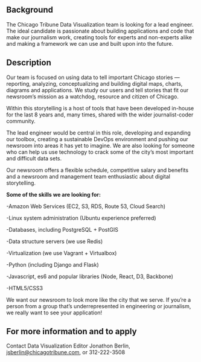 Background
--------------------

The Chicago Tribune Data Visualization team is looking for a lead engineer. The ideal candidate is passionate about building applications and code that make our journalism work, creating tools for experts and non-experts alike and making a framework we can use and built upon into the future.


Description
--------------------

Our team is focused on using data to tell important Chicago stories — reporting, analyzing, conceptualizing and building digital maps, charts, diagrams and applications. We study our users and tell stories that fit our newsroom’s mission as a watchdog, resource and citizen of Chicago.

Within this storytelling is a host of tools that have been developed in-house for the last 8 years and, many times, shared with the wider journalist-coder community.

The lead engineer would be central in this role, developing and expanding our toolbox, creating a sustainable DevOps environment and pushing our newsroom into areas it has yet to imagine. We are also looking for someone who can help us use technology to crack some of the city’s most important and difficult data sets.

Our newsroom offers a flexible schedule, competitive salary and benefits and a newsroom and management team enthusiastic about digital storytelling.


**Some of the skills we are looking for:**

-Amazon Web Services (EC2, S3, RDS, Route 53, Cloud Search)

-Linux system administration (Ubuntu experience preferred)

-Databases, including PostgreSQL + PostGIS

-Data structure servers (we use Redis)

-Virtualization (we use Vagrant + Virtualbox)

-Python (including Django and Flask)

-Javascript, es6 and popular libraries (Node, React, D3, Backbone)

-HTML5/CSS3




We want our newsroom to look more like the city that we serve. If you’re a person from a group that’s underrepresented in engineering or journalism, we really want to see your application!

For more information and to apply
--------------------

Contact Data Visualization Editor Jonathon Berlin, jsberlin@chicagotribune.com, or 312-222-3508
